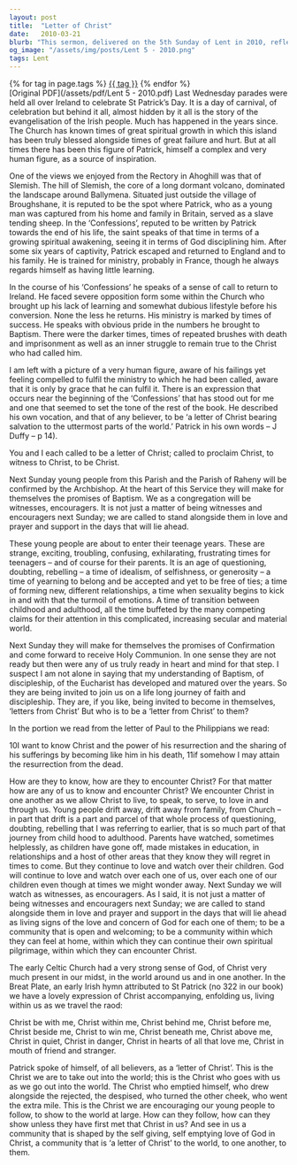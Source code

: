 ```yaml
---
layout: post
title:  "Letter of Christ"
date:   2010-03-21
blurb: "This sermon, delivered on the 5th Sunday of Lent in 2010, reflects on the life and teachings of St. Patrick, and the concept of each believer being a 'letter of Christ'. It discusses the challenges and transitions faced by teenagers, and the importance of the church community in supporting them. The sermon emphasizes the need for believers to embody Christ's teachings and be a living testament of His love and grace."
og_image: "/assets/img/posts/Lent 5 - 2010.png"
tags: Lent
---    
```

<div class="tag-pills">
    {% for tag in page.tags %}
    <a href="{{ site.baseurl }}/tag/{{ tag | slugify }}" class="tag-pill">{{ tag }}</a>
    {% endfor %}
</div>
[Original PDF](/assets/pdf/Lent 5 - 2010.pdf)
Last Wednesday parades were held all over Ireland to celebrate St Patrick’s Day. It is a day of carnival, of celebration but behind it all, almost hidden by it all is the story of the evangelisation of the Irish people. Much has happened in the years since. The Church has known times of great spiritual growth in which this island has been truly blessed alongside times of great failure and hurt. But at all times there has been this figure of Patrick, himself a complex and very human figure, as a source of inspiration.

One of the views we enjoyed from the Rectory in Ahoghill was that of Slemish. The hill of Slemish, the core of a long dormant volcano, dominated the landscape around Ballymena. Situated just outside the village of Broughshane, it is reputed to be the spot where Patrick, who as a young man was captured from his home and family in Britain, served as a slave tending sheep. In the ‘Confessions’, reputed to be written by Patrick towards the end of his life, the saint speaks of that time in terms of a growing spiritual awakening, seeing it in terms of God disciplining him. After some six years of captivity, Patrick escaped and returned to England and to his family. He is trained for ministry, probably in France, though he always regards himself as having little learning.

In the course of his ‘Confessions’ he speaks of a sense of call to return to Ireland. He faced severe opposition form some within the Church who brought up his lack of learning and somewhat dubious lifestyle before his conversion. None the less he returns. His ministry is marked by times of success. He speaks with obvious pride in the numbers he brought to Baptism. There were the darker times, times of repeated brushes with death and imprisonment as well as an inner struggle to remain true to the Christ who had called him.

I am left with a picture of a very human figure, aware of his failings yet feeling compelled to fulfil the ministry to which he had been called, aware that it is only by grace that he can fulfil it. There is an expression that occurs near the beginning of the ‘Confessions’ that has stood out for me and one that seemed to set the tone of the rest of the book. He described his own vocation, and that of any believer, to be ‘a letter of Christ bearing salvation to the uttermost parts of the world.’ Patrick in his own words – J Duffy – p 14).

You and I each called to be a letter of Christ; called to proclaim Christ, to witness to Christ, to be Christ.

Next Sunday young people from this Parish and the Parish of Raheny will be confirmed by the Archbishop. At the heart of this Service they will make for themselves the promises of Baptism. We as a congregation will be witnesses, encouragers. It is not just a matter of being witnesses and encouragers next Sunday; we are called to stand alongside them in love and prayer and support in the days that will lie ahead.

These young people are about to enter their teenage years. These are strange, exciting, troubling, confusing, exhilarating, frustrating times for teenagers – and of course for their parents. It is an age of questioning, doubting, rebelling – a time of idealism, of selfishness, or generosity – a time of yearning to belong and be accepted and yet to be free of ties; a time of forming new, different relationships, a time when sexuality begins to kick in and with that the turmoil of emotions. A time of transition between childhood and adulthood, all the time buffeted by the many competing claims for their attention in this complicated, increasing secular and material world.

Next Sunday they will make for themselves the promises of Confirmation and come forward to receive Holy Communion. In one sense they are not ready but then were any of us truly ready in heart and mind for that step. I suspect I am not alone in saying that my understanding of Baptism, of discipleship, of the Eucharist has developed and matured over the years. So they are being invited to join us on a life long journey of faith and discipleship. They are, if you like, being invited to become in themselves, ‘letters from Christ’ But who is to be a ‘letter from Christ’ to them?

In the portion we read from the letter of Paul to the Philippians we read:

10I want to know Christ and the power of his resurrection and the sharing of his sufferings by becoming like him in his death, 11if somehow I may attain the resurrection from the dead.

How are they to know, how are they to encounter Christ? For that matter how are any of us to know and encounter Christ? We encounter Christ in one another as we allow Christ to live, to speak, to serve, to love in and through us. Young people drift away, drift away from family, from Church – in part that drift is a part and parcel of that whole process of questioning, doubting, rebelling that I was referring to earlier, that is so much part of that journey from child hood to adulthood. Parents have watched, sometimes helplessly, as children have gone off, made mistakes in education, in relationships and a host of other areas that they know they will regret in times to come. But they continue to love and watch over their children. God will continue to love and watch over each one of us, over each one of our children even though at times we might wonder away. Next Sunday we will watch as witnesses, as encouragers. As I said, it is not just a matter of being witnesses and encouragers next Sunday; we are called to stand alongside them in love and prayer and support in the days that will lie ahead as living signs of the love and concern of God for each one of them; to be a community that is open and welcoming; to be a community within which they can feel at home, within which they can continue their own spiritual pilgrimage, within which they can encounter Christ.

The early Celtic Church had a very strong sense of God, of Christ very much present in our midst, in the world around us and in one another. In the Breat Plate, an early Irish hymn attributed to St Patrick (no 322 in our book) we have a lovely expression of Christ accompanying, enfolding us, living within us as we travel the raod:

Christ be with me, Christ within me,
Christ behind me, Christ before me,
Christ beside me, Christ to win me,
Christ beneath me, Christ above me,
Christ in quiet, Christ in danger,
Christ in hearts of all that love me,
Christ in mouth of friend and stranger.

Patrick spoke of himself, of all believers, as a ‘letter of Christ’. This is the Christ we are to take out into the world; this is the Christ who goes with us as we go out into the world. The Christ who emptied himself, who drew alongside the rejected, the despised, who turned the other cheek, who went the extra mile. This is the Christ we are encouraging our young people to follow, to show to the world at large. How can they follow, how can they show unless they have first met that Christ in us? And see in us a community that is shaped by the self giving, self emptying love of God in Christ, a community that is ‘a letter of Christ’ to the world, to one another, to them.
